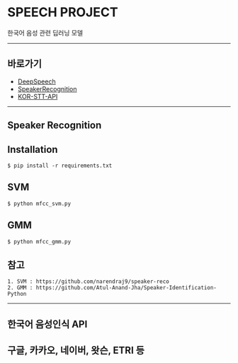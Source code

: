 # SPEECH PROJECT
한국어 음성 관련 딥러닝 모델

---

## 바로가기
* [DeepSpeech](DeepSpeech)
* [SpeakerRecognition](#SpeakerRecog)
* [KOR-STT-API](#api)

---

## <a name="SpeakerRecog">Speaker Recognition</a>
## Installation
```
$ pip install -r requirements.txt
```

## SVM
```
$ python mfcc_svm.py
```

## GMM
```
$ python mfcc_gmm.py
```

## 참고
```
1. SVM : https://github.com/narendraj9/speaker-reco
2. GMM : https://github.com/Atul-Anand-Jha/Speaker-Identification-Python
```

---

## <a name="api">한국어 음성인식 API</a>
## 구글, 카카오, 네이버, 왓슨, ETRI 등